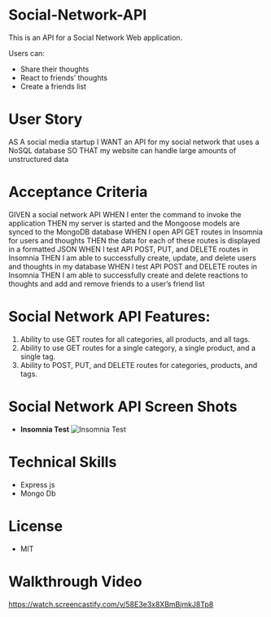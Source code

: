 # Social-Network-API

This is an API for a Social Network Web application.

Users can:

- Share their thoughts
- React to friends’ thoughts
- Create a friends list

# User Story

AS A social media startup
I WANT an API for my social network that uses a NoSQL database
SO THAT my website can handle large amounts of unstructured data

# Acceptance Criteria

GIVEN a social network API
WHEN I enter the command to invoke the application
THEN my server is started and the Mongoose models are synced to the MongoDB database
WHEN I open API GET routes in Insomnia for users and thoughts
THEN the data for each of these routes is displayed in a formatted JSON
WHEN I test API POST, PUT, and DELETE routes in Insomnia
THEN I am able to successfully create, update, and delete users and thoughts in my database
WHEN I test API POST and DELETE routes in Insomnia
THEN I am able to successfully create and delete reactions to thoughts and add and remove friends to a user’s friend list

# Social Network API Features:

1. Ability to use GET routes for all categories, all products, and all tags.
2. Ability to use GET routes for a single category, a single product, and a single tag.
3. Ability to POST, PUT, and DELETE routes for categories, products, and tags.

# Social Network API Screen Shots

- **Insomnia Test**
  ![Insomnia Test]()

# Technical Skills

- Express js
- Mongo Db

# License

- MIT

# Walkthrough Video

https://watch.screencastify.com/v/58E3e3x8XBmBjmkJ8Tp8
